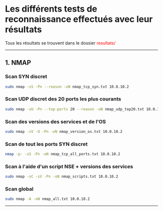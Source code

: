 # Les différents tests de reconnaissance effectués avec leur résultats

Tous les résultats se trouvent dans le dossier <span style="color:red;">resultats/</span>

---

## 1. NMAP

### Scan SYN discret
```bash
sudo nmap -sS -Pn --reason -oN nmap_tcp_syn.txt 10.0.10.2
```

### Scan UDP discret des 20 ports les plus courants
```bash
sudo nmap -sU -Pn --top-ports 20 --reason -oN nmap_udp_top20.txt 10.0.10.2
```

### Scan des versions des services et de l'OS 
```bash
sudo nmap -sV -O -Pn -oN nmap_version_os.txt 10.0.10.2
```

### Scan de tout les ports SYN discret
```bash
nmap -p- -sS -Pn -oN nmap_tcp_all_ports.txt 10.0.10.2
```

### Scan à l'aide d'un script NSE + versions des services
```bash
sudo nmap -sC -sV -Pn -oN nmap_scripts.txt 10.0.10.2
```

### Scan global
```bash
sudo nmap -A -oN nmap_all.txt 10.0.10.2
```

---